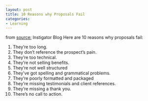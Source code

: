 ```yaml
---
layout: post
title: 10 Reasons why Proposals Fail
categories:
- Learning
---
```



from [source:](http://www.instigatorblog.com/top-10-reasons-why-proposals-fail/2007/02/07/) Instigator Blog Here are 10 reasons why proposals fail:

1. They’re too long.
2. They don’t reference the prospect’s pain.
3. They’re too technical.
4. They’re not selling benefits.
5. They’re not well structured
6. They’ve got spelling and grammatical problems.
7. They’re poorly formatted and packaged
8. They’re missing testimonials and client references.
9. They’re missing a thank you.
10. There’s no call to action.
